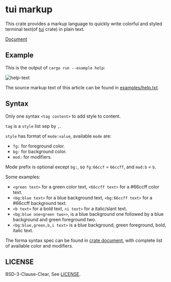 # tui markup

This crate provides a markup language to quickly write colorful and styled terminal text(of [tui] crate) in plain text.

[Document][doc]

## Example

This is the output of `cargo run --example help`:

![help-text][help-text-screenshot]

The source markup text of this article can be found in [examples/help.txt].

## Syntax

Only one syntax `<tag content>` to add style to content.

`tag` is a `style` list sep by `,`.

`style` has format of `mode:value`, available `mode` are:

- `fg:` for foreground color.
- `bg:` for background color.
- `mod:` for modifiers.

Mode prefix is optional except `bg:`, so `fg:66ccf` = `66ccff`, and `mod:b` = `b`.

Some examples:

- `<green text>` for a green color text, `<66ccff text>` for a #66ccff color text.
- `<bg:blue text>` for a blue background text, `<bg:66ccff text>` for a #66ccff background text.
- `<b text>` for a bold text, `<i text>` for a italic/slant text.
- `<bg:blue one<green two>>`, is a blue background one followed by a blue background and green foreground two.
- `<bg:blue,green,b,i text>` is a blue background, green foreground, bold, italic text.

The forma syntax spec can be found in [crate document][doc-syntax], with complete list of available color and modifiers.

## LICENSE

BSD-3-Clause-Clear, See [LICENSE].

[tui]: https://docs.rs/tui/latest
[doc]: https://docs.rs/tui-markup/latest
[doc-syntax]: https://docs.rs/tui-markup/latest#Syntax
[help-text-screenshot]: https://rikka.7sdre.am/files/37778eea-660b-47a6-bfd1-43979b5c703b.png
[examples/help.txt]: https://github.com/7sDream/tui-markup/blob/master/examples/help.txt
[LICENSE]: https://github.com/7sDream/tui-markup/blob/master/LICENSE
